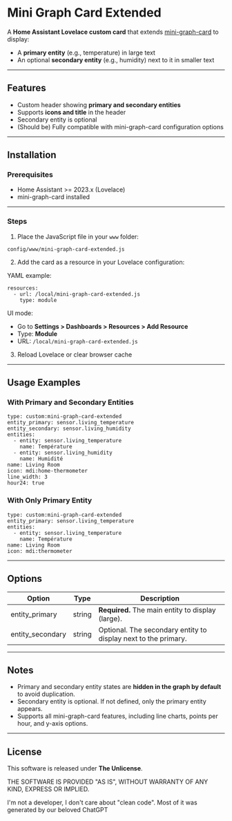 # Mini Graph Card Extended

A **Home Assistant Lovelace custom card** that extends [mini-graph-card](https://github.com/kalkih/mini-graph-card) to display:

- A **primary entity** (e.g., temperature) in large text
- An optional **secondary entity** (e.g., humidity) next to it in smaller text

---

## Features

- Custom header showing **primary and secondary entities**
- Supports **icons and title** in the header
- Secondary entity is optional
- (Should be) Fully compatible with mini-graph-card configuration options

---

## Installation

### Prerequisites

- Home Assistant >= 2023.x (Lovelace)
- mini-graph-card installed

---

### Steps

1. Place the JavaScript file in your `www` folder:

`config/www/mini-graph-card-extended.js`

2. Add the card as a resource in your Lovelace configuration:

YAML example:

```
resources:
  - url: /local/mini-graph-card-extended.js
    type: module
```

UI mode:
- Go to **Settings > Dashboards > Resources > Add Resource**
- Type: **Module**
- URL: `/local/mini-graph-card-extended.js`

3. Reload Lovelace or clear browser cache

---

## Usage Examples

### With Primary and Secondary Entities
```
type: custom:mini-graph-card-extended
entity_primary: sensor.living_temperature
entity_secondary: sensor.living_humidity
entities:
  - entity: sensor.living_temperature
    name: Température
  - entity: sensor.living_humidity
    name: Humidité
name: Living Room
icon: mdi:home-thermometer
line_width: 3
hour24: true
```
### With Only Primary Entity
```
type: custom:mini-graph-card-extended
entity_primary: sensor.living_temperature
entities:
  - entity: sensor.living_temperature
    name: Température
name: Living Room
icon: mdi:thermometer
```
---

## Options

Option               | Type       | Description
---------------------|-----------|-------------
entity_primary        | string    | **Required.** The main entity to display (large).
entity_secondary      | string    | Optional. The secondary entity to display next to the primary.

---

## Notes

- Primary and secondary entity states are **hidden in the graph by default** to avoid duplication.
- Secondary entity is optional. If not defined, only the primary entity appears.
- Supports all mini-graph-card features, including line charts, points per hour, and y-axis options.

---

## License

This software is released under **The Unlicense**.

THE SOFTWARE IS PROVIDED "AS IS", WITHOUT WARRANTY OF ANY KIND, EXPRESS OR IMPLIED.

I'm not a developer, I don't care about "clean code". Most of it was generated by our beloved ChatGPT

